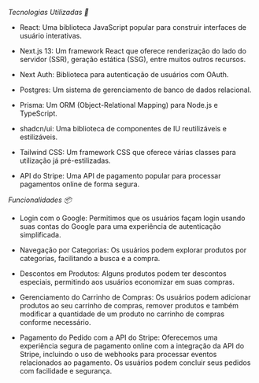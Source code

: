 
*Tecnologias Utilizadas 🚀*

- React: Uma biblioteca JavaScript popular para construir interfaces de usuário interativas.

- Next.js 13: Um framework React que oferece renderização do lado do servidor (SSR), geração estática (SSG), entre muitos outros recursos.

- Next Auth: Biblioteca para autenticação de usuários com OAuth.

- Postgres: Um sistema de gerenciamento de banco de dados relacional.

- Prisma: Um ORM (Object-Relational Mapping) para Node.js e TypeScript.

- shadcn/ui: Uma biblioteca de componentes de IU reutilizáveis e estilizáveis.

- Tailwind CSS: Um framework CSS que oferece várias classes para utilização já pré-estilizadas.

- API do Stripe: Uma API de pagamento popular para processar pagamentos online de forma segura.

*Funcionalidades 📦*

- Login com o Google: Permitimos que os usuários façam login usando suas contas do Google para uma experiência de autenticação simplificada.

- Navegação por Categorias: Os usuários podem explorar produtos por categorias, facilitando a busca e a compra.

- Descontos em Produtos: Alguns produtos podem ter descontos especiais, permitindo aos usuários economizar em suas compras.

- Gerenciamento do Carrinho de Compras: Os usuários podem adicionar produtos ao seu carrinho de compras, remover produtos e também modificar a quantidade de um produto no carrinho de 
compras conforme necessário.

- Pagamento do Pedido com a API do Stripe: Oferecemos uma experiência segura de pagamento online com a integração da API do Stripe, incluindo o uso de webhooks para processar eventos relacionados ao pagamento. Os usuários podem concluir seus pedidos com facilidade e segurança.
